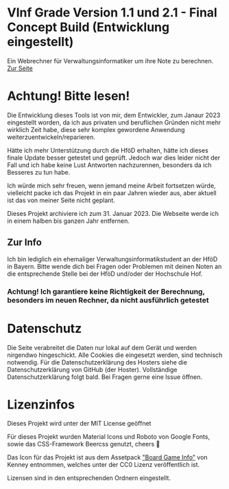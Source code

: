 # VInf Grade Version 1.1 und 2.1 - Final Concept Build (Entwicklung eingestellt)
Ein Webrechner für Verwaltungsinformatiker um ihre Note zu berechnen. [Zur Seite](https://altraugsburg.github.io/VInf-Grade/)

# Achtung! Bitte lesen!

Die Entwicklung dieses Tools ist von mir, dem Entwickler, zum Janaur 2023 eingestellt worden, da ich aus privaten und beruflichen Gründen nicht mehr wirklich Zeit habe, diese sehr komplex gewordene Anwendung weiterzuentwickeln/reparieren.

Hätte ich mehr Unterstützung durch die HföD erhalten, hätte ich dieses finale Update besser getestet und geprüft. Jedoch war dies leider nicht der Fall und ich habe keine Lust Antworten nachzurennen, besonders da ich Besseres zu tun habe.

Ich würde mich sehr freuen, wenn jemand meine Arbeit fortsetzen würde, vielleicht packe ich das Projekt in ein paar Jahren wieder aus, aber aktuell ist das von meiner Seite nicht geplant.

Dieses Projekt archiviere ich zum 31. Januar 2023. Die Webseite werde ich in einem halben bis ganzen Jahr entfernen.

## Zur Info
Ich bin lediglich ein ehemaliger Verwaltungsinformatikstudent an der HföD in Bayern. Bitte wende dich bei Fragen oder Problemen mit deinen Noten an die entsprechende Stelle bei der HföD und/oder der Hochschule Hof.

### Achtung! Ich garantiere keine Richtigkeit der Berechnung, besonders im neuen Rechner, da nicht ausführlich getestet

# Datenschutz

Die Seite verabreitet die Daten nur lokal auf dem Gerät und werden nirgendwo hingeschickt. Alle Cookies die eingesetzt werden, sind technisch notwendig. Für die Datenschutzerklärung des Hosters siehe die Datenschutzerklärung von GitHub (der Hoster). Vollständige Datenschutzerklärung folgt bald. Bei Fragen gerne eine Issue öffnen.

# Lizenzinfos

Dieses Projekt wird unter der MIT License geöffnet

Für dieses Projekt wurden Material Icons und Roboto von Google Fonts, sowie das CSS-Framework Beercss genutzt, cheers 🍻

Das Icon für das Projekt ist aus dem Assetpack ["Board Game Info"](https://kenney.nl/assets/board-game-info) von Kenney entnommen, welches unter der CC0 Lizenz veröffentlich ist.

Lizensen sind in den entsprechenden Ordnern eingestellt.
